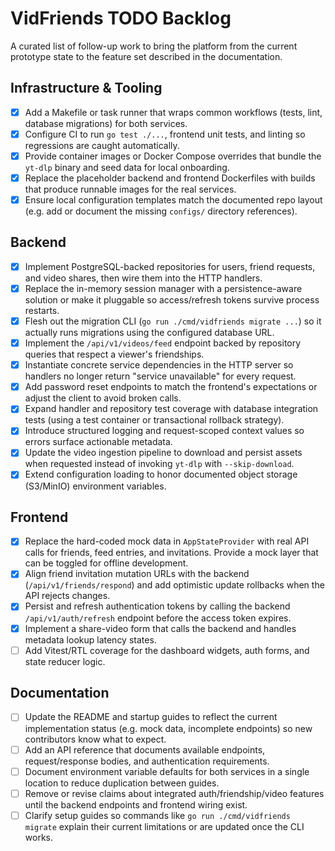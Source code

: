 # VidFriends TODO Backlog

A curated list of follow-up work to bring the platform from the current prototype
state to the feature set described in the documentation.

## Infrastructure & Tooling
- [x] Add a Makefile or task runner that wraps common workflows (tests, lint,
      database migrations) for both services.
- [x] Configure CI to run `go test ./...`, frontend unit tests, and linting so
      regressions are caught automatically.
- [x] Provide container images or Docker Compose overrides that bundle the
      `yt-dlp` binary and seed data for local onboarding.
- [x] Replace the placeholder backend and frontend Dockerfiles with builds that
      produce runnable images for the real services.
- [x] Ensure local configuration templates match the documented repo layout
      (e.g. add or document the missing `configs/` directory references).

## Backend
- [x] Implement PostgreSQL-backed repositories for users, friend requests, and
      video shares, then wire them into the HTTP handlers.
- [x] Replace the in-memory session manager with a persistence-aware solution or
      make it pluggable so access/refresh tokens survive process restarts.
- [x] Flesh out the migration CLI (`go run ./cmd/vidfriends migrate ...`) so it
      actually runs migrations using the configured database URL.
- [x] Implement the `/api/v1/videos/feed` endpoint backed by repository queries
      that respect a viewer's friendships.
- [x] Instantiate concrete service dependencies in the HTTP server so handlers
      no longer return "service unavailable" for every request.
- [x] Add password reset endpoints to match the frontend's expectations or
      adjust the client to avoid broken calls.
- [x] Expand handler and repository test coverage with database integration
      tests (using a test container or transactional rollback strategy).
- [x] Introduce structured logging and request-scoped context values so errors
      surface actionable metadata.
- [x] Update the video ingestion pipeline to download and persist assets when
      requested instead of invoking `yt-dlp` with `--skip-download`.
- [x] Extend configuration loading to honor documented object storage (S3/MinIO)
      environment variables.

## Frontend
- [x] Replace the hard-coded mock data in `AppStateProvider` with real API calls
      for friends, feed entries, and invitations. Provide a mock layer that can
      be toggled for offline development.
- [x] Align friend invitation mutation URLs with the backend (`/api/v1/friends/respond`)
      and add optimistic update rollbacks when the API rejects changes.
- [x] Persist and refresh authentication tokens by calling the backend
      `/api/v1/auth/refresh` endpoint before the access token expires.
- [x] Implement a share-video form that calls the backend and handles metadata
      lookup latency states.
- [ ] Add Vitest/RTL coverage for the dashboard widgets, auth forms, and state
      reducer logic.

## Documentation
- [ ] Update the README and startup guides to reflect the current implementation
      status (e.g. mock data, incomplete endpoints) so new contributors know what
      to expect.
- [ ] Add an API reference that documents available endpoints, request/response
      bodies, and authentication requirements.
- [ ] Document environment variable defaults for both services in a single
      location to reduce duplication between guides.
- [ ] Remove or revise claims about integrated auth/friendship/video features
      until the backend endpoints and frontend wiring exist.
- [ ] Clarify setup guides so commands like `go run ./cmd/vidfriends migrate`
      explain their current limitations or are updated once the CLI works.
